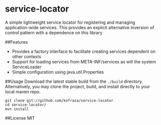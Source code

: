 service-locator
===============

A simple lightweight service locator for registering and managing application-wide services.
This provides an explicit alternative inversion of control pattern with a dependence on this library


##Features
- Provides a factory interface to facilitate creating services dependent on other contexts
- Support for loading services from META-INF/services as will the system ServiceLoader
- Simple configuration using java.util.Properties 


##Usage
Download the latest stable build from the ```./build``` directory.
Alternatively, you may clone the project, build, and install directly to your local maven repo.

```
git clone git://github.com/kofrasa/service-locator
cd service-locator/
mvn install
```


##License
MIT
